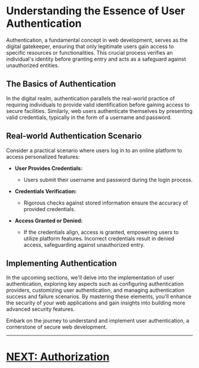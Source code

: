 # Understanding the Essence of User Authentication

Authentication, a fundamental concept in web development, serves as the digital gatekeeper, ensuring that only legitimate users gain access to specific resources or functionalities. This crucial process verifies an individual's identity before granting entry and acts as a safeguard against unauthorized entities.

## The Basics of Authentication

In the digital realm, authentication parallels the real-world practice of requiring individuals to provide valid identification before gaining access to secure facilities. Similarly, web users authenticate themselves by presenting valid credentials, typically in the form of a username and password.

## Real-world Authentication Scenario

Consider a practical scenario where users log in to an online platform to access personalized features:

- **User Provides Credentials:**
    - Users submit their username and password during the login process.

- **Credentials Verification:**
    - Rigorous checks against stored information ensure the accuracy of provided credentials.

- **Access Granted or Denied:**
    - If the credentials align, access is granted, empowering users to utilize platform features. Incorrect credentials result in denied access, safeguarding against unauthorized entry.

## Implementing Authentication

In the upcoming sections, we'll delve into the implementation of user authentication, exploring key aspects such as configuring authentication providers, customizing user authentication, and managing authentication success and failure scenarios. By mastering these elements, you'll enhance the security of your web applications and gain insights into building more advanced security features.

Embark on the journey to understand and implement user authentication, a cornerstone of secure web development.

---
 
# [NEXT: Authorization]()